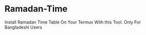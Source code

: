 # Ramadan-Time
Install Ramadan Time Table On Your Termux With this Tool. Only For Bangladeshi Users
